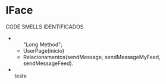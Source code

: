 # IFace

<p>CODE SMELLS IDENTIFICADOS</p>
<p></p>
<ul>
<li><ul>"Long Method";
  <li>UserPage(inicio)</li><li>Relacionamentos(sendMessage, sendMessageMyFeed, sendMessageFeed).</li></ul></li>
<li></li>
teste